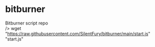 # bitburner

Bitburner script repo</br>
/> wget "https://raw.githubusercontent.com/SilentFury/bitburner/main/start.js" "start.js"
